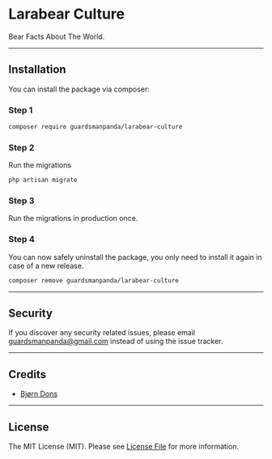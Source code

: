 # Larabear Culture

Bear Facts About The World.
***
## Installation

You can install the package via composer:

### Step 1
```bash
composer require guardsmanpanda/larabear-culture
```

### Step 2
Run the migrations
```bash
php artisan migrate
```

### Step 3
Run the migrations in production once.

### Step 4
You can now safely uninstall the package, you only need to install it again in case of a new release.
```bash
composer remove guardsmanpanda/larabear-culture
```
***
## Security
If you discover any security related issues, please email guardsmanpanda@gmail.com instead of using the issue tracker.
***
## Credits
-   [Bjørn Dons](https://github.com/guardsmanpanda)
***
## License
The MIT License (MIT). Please see [License File](LICENSE.md) for more information.
